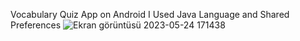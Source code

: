 Vocabulary Quiz App on Android I Used Java Language and Shared Preferences
![Ekran görüntüsü 2023-05-24 171438](https://github.com/yilmazozkan2/Vocabulary_Quiz/assets/52213548/605aea05-78e3-407d-b8b1-37083573c4f6)
